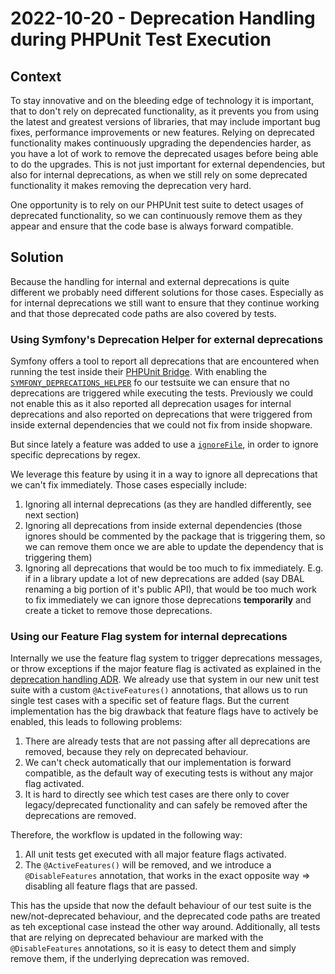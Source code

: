 # 2022-10-20 - Deprecation Handling during PHPUnit Test Execution

## Context 

To stay innovative and on the bleeding edge of technology it is important, that to don't rely on deprecated functionality, as it prevents you from using the latest and greatest versions of libraries, that may include important bug fixes, performance improvements or new features.
Relying on deprecated functionality makes continuously upgrading the dependencies harder, as you have a lot of work to remove the deprecated usages before being able to do the upgrades.
This is not just important for external dependencies, but also for internal deprecations, as when we still rely on some deprecated functionality it makes removing the deprecation very hard.

One opportunity is to rely on our PHPUnit test suite to detect usages of deprecated functionality, so we can continuously remove them as they appear and ensure that the code base is always forward compatible.

## Solution

Because the handling for internal and external deprecations is quite different we probably need different solutions for those cases.
Especially as for internal deprecations we still want to ensure that they continue working and that those deprecated code paths are also covered by tests.

### Using Symfony's Deprecation Helper for external deprecations

Symfony offers a tool to report all deprecations that are encountered when running the test inside their [PHPUnit Bridge](https://symfony.com/doc/current/components/phpunit_bridge.html).
With enabling the [`SYMFONY_DEPRECATIONS_HELPER`](https://symfony.com/doc/current/components/phpunit_bridge.html#trigger-deprecation-notices) fo our testsuite we can ensure that no deprecations are triggered while executing the tests.
Previously we could not enable this as it also reported all deprecation usages for internal deprecations and also reported on deprecations that were triggered from inside external dependencies that we could not fix from inside shopware.

But since lately a feature was added to use a [`ignoreFile`](https://symfony.com/doc/current/components/phpunit_bridge.html#ignoring-deprecations), in order to ignore specific deprecations by regex.

We leverage this feature by using it in a way to ignore all deprecations that we can't fix immediately. Those cases especially include:
1. Ignoring all internal deprecations (as they are handled differently, see next section)
2. Ignoring all deprecations from inside external dependencies (those ignores should be commented by the package that is triggering them, so we can remove them once we are able to update the dependency that is triggering them)
3. Ignoring all deprecations that would be too much to fix immediately. E.g. if in a library update a lot of new deprecations are added (say DBAL renaming a big portion of it's public API), that would be too much work to fix immediately we can ignore those deprecations **temporarily** and create a ticket to remove those deprecations.

### Using our Feature Flag system for internal deprecations

Internally we use the feature flag system to trigger deprecations messages, or throw exceptions if the major feature flag is activated as explained in the [deprecation handling ADR](../workflow/2022-02-28-consistent-deprecation-notices-in-core.md).
We already use that system in our new unit test suite with a custom `@ActiveFeatures()` annotations, that allows us to run single test cases with a specific set of feature flags.
But the current implementation has the big drawback that feature flags have to actively be enabled, this leads to following problems:
1. There are already tests that are not passing after all deprecations are removed, because they rely on deprecated behaviour.
2. We can't check automatically that our implementation is forward compatible, as the default way of executing tests is without any major flag activated.
3. It is hard to directly see which test cases are there only to cover legacy/deprecated functionality and can safely be removed after the deprecations are removed.

Therefore, the workflow is updated in the following way:
1. All unit tests get executed with all major feature flags activated.
2. The `@ActiveFeatures()` will be removed, and we introduce a `@DisableFeatures` annotation, that works in the exact opposite way => disabling all feature flags that are passed.

This has the upside that now the default behaviour of our test suite is the new/not-deprecated behaviour, and the deprecated code paths are treated as teh exceptional case instead the other way around.
Additionally, all tests that are relying on deprecated behaviour are marked with the `@DisableFeatures` annotations, so it is easy to detect them and simply remove them, if the underlying deprecation was removed.
